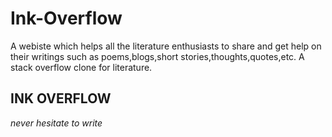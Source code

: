 # Ink-Overflow
A webiste which helps all the literature enthusiasts to share and get help on their writings such as poems,blogs,short stories,thoughts,quotes,etc. A stack overflow clone for literature.





##    INK OVERFLOW
 _never hesitate to write_


